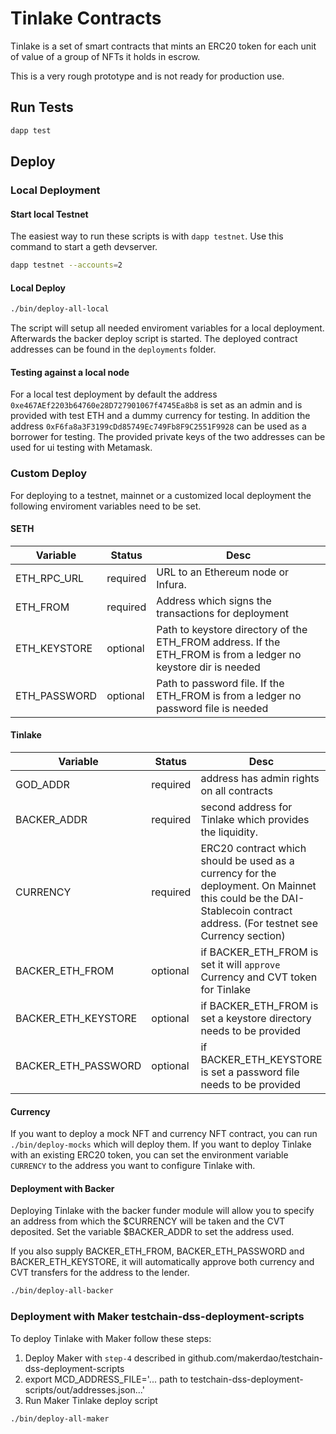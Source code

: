 # Tinlake Contracts
Tinlake is a set of smart contracts that mints an ERC20 token for each unit of value of a group of NFTs it holds in escrow. 

This is a very rough prototype and is not ready for production use.


## Run Tests
```bash
dapp test
```



## Deploy

### Local Deployment

#### Start local Testnet
The easiest way to run these scripts is with `dapp testnet`. Use this command to start a geth devserver.

```bash
dapp testnet --accounts=2
```


#### Local Deploy
```bash
./bin/deploy-all-local
```
The script will setup all needed enviroment variables for a local deployment. Afterwards the backer deploy script is started.  The deployed contract addresses can be 
found in the `deployments` folder. 

#### Testing against a local node
For a local test deployment by default the address `0xe467AEf2203b64760e28D727901067f4745Ea8b8` is set as an admin and
is provided with test ETH and a dummy currency for testing. In addition the address `0xF6fa8a3F3199cDd85749Ec749Fb8F9C2551F9928` can be used as a borrower for testing.
The provided private keys of the two addresses can be used for ui testing with Metamask. 


### Custom Deploy
For deploying to a testnet, mainnet or a customized local deployment the following enviroment variables need to be set.


#### SETH

| Variable | Status |Desc| 
| -------- | -------- |-------- | 
| ETH_RPC_URL     | required     | URL to an Ethereum node or Infura. |
| ETH_FROM |required | Address which signs the transactions for deployment |
| ETH_KEYSTORE | optional | Path to keystore directory of the ETH_FROM address. If the ETH_FROM is from a ledger no keystore dir is needed |
| ETH_PASSWORD | optional | Path to password file. If the ETH_FROM is from a ledger no password file is needed |




#### Tinlake

| Variable | Status |Desc | 
| -------- | -------- | -------- | 
| GOD_ADDR     | required     | address has admin rights on all contracts|
| BACKER_ADDR |required |  second address for Tinlake which provides the liquidity. | 
| CURRENCY |required | ERC20 contract which should be used as a currency for the deployment. On Mainnet this could be the DAI-Stablecoin contract address. (For testnet see Currency section)|
|BACKER_ETH_FROM | optional |  if BACKER_ETH_FROM is set it will `approve` Currency and CVT token for Tinlake|
|BACKER_ETH_KEYSTORE |optional |if BACKER_ETH_FROM is set a keystore directory needs to be provided |
|BACKER_ETH_PASSWORD | optional|  if BACKER_ETH_KEYSTORE is set a password file needs to be provided | 




#### Currency
If you want to deploy a mock NFT and currency NFT contract, you can run `./bin/deploy-mocks` which will deploy them. If you want to deploy Tinlake with an existing ERC20 token, you can set the environment variable `CURRENCY` to the address you want to configure Tinlake with.

#### Deployment with Backer
Deploying Tinlake with the backer funder module will allow you to specify an address from which the $CURRENCY will be taken and the CVT deposited. Set the variable $BACKER_ADDR to set the address used.

If you also supply BACKER_ETH_FROM, BACKER_ETH_PASSWORD and BACKER_ETH_KEYSTORE, it will automatically approve both currency and CVT transfers for the address to the lender.

```bash
./bin/deploy-all-backer  
```


### Deployment with Maker testchain-dss-deployment-scripts
To deploy Tinlake with Maker follow these steps:

1) Deploy Maker with `step-4` described in github.com/makerdao/testchain-dss-deployment-scripts
2) export MCD_ADDRESS_FILE='... path to testchain-dss-deployment-scripts/out/addresses.json...'
3) Run Maker Tinlake deploy script

```bash
./bin/deploy-all-maker
```